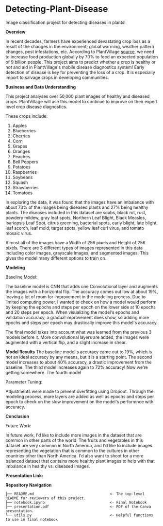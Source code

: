 # Detecting-Plant-Disease
Image classification project for detecting diseases in plants!

**Overview**

In recent decades, farmers have experienced devastating crop loss as a result of the changes in the environment; global warming, weather pattern changes, pest infestations, etc. According to PlantVillage [source](http://arxiv.org/abs/1511.08060), we need to increase food production globally by 70% to feed an expected population of 9 billion people. This project aims to predict whether a crop is healthy or not and aid in PlantVillage's mobile disease diagnostics system! Early detection of disease is key for preventing the loss of a crop. It is especially import to salvage crops in developing communities. 

**Business and Data Understanding**

This project analyses over 50,000 plant images of healthy and diseased crops. PlantVillage will use this model to continue to improve on their expert level crop disease diagnostics. 

These crops include: 

1. Apples 
2. Blueberries 
3. Cherries 
4. Corn
5. Grapes 
6. Oranges 
7. Peaches
8. Bell Peppers 
9. Potatoes
10. Raspberries 
11. Soybeans 
12. Squash 
13. Strawberries 
14. Tomatoes

In exploring the data, it was found that the images have an imbalance with about 73% of the images being diseased plants and 27% being healthy plants. The diseases included in this dataset are scabs, black rot, rust, powdery mildew, gray leaf spots, Northern Leaf Blight, Black Measles, Isariopsis Leaf Spot, citrus greening, bacterial spots, early blight, late blight, leaf scorch, leaf mold, target spots, yellow leaf curl virus, and tomato mosaic virus. 

Almost all of the images have a Width of 256 pixels and Height of 256 pixels. There are 3 different types of images represented in this data including color images, grayscale images, and segmented images. This gives the model many different options to train on. 

**Modeling**

Baseline Model: 

The baseline model is CNN that adds one Convolutional layer and augments the images with a horizontal flip. The accuracy comes out low at about 19%, leaving a lot of room for improvement in the modeling process. Due to limited computing power, I wanted to check on how a model would perform by keeping the epochs and steps per epoch on the lower side at 10 epochs and 20 steps per epoch. When visualizing the model's epochs and validation accuracy, a gradual improvement does show, so adding more epochs and steps per epoch may drastically improve this model's accuracy. 

The final model takes into account what was learned from the previous 3 models before it. More convolutional layers are added, the images were augmented with a vertical flip, and a slight increase in shear. 

**Model Results**
The baseline model's accuracy came out to 19%, which is not an ideal accuracy by any means, but it is a starting point. 
The second model increases to about 40% accuracy, a drastic improvement from the baseline. 
The third model increases again to 72% accuracy! Now we're getting somewhere. 
The fourth model 

Parameter Tuning: 

Adjustments were made to prevent overfitting using Dropout. Through the modeling process, more layers are added as well as epochs and steps per epoch to check on the slow improvement on the model's performnce with accuracy. 

**Conclusion**

Future Work: 

In future work, I'd like to include more images in the dataset that are common in other parts of the world. The fruits and vegetables in this dataset are very common in North America, and I'd like to include images representing the vegetation that is common to the cultures in other countries other than North America. I'd also want to shoot for a more balanced dataset that contains more healthy plant images to help with that imbalance in healthy vs. diseased images. 

**Presentation Link:** 

**Repository Navigation**

```
├── README.md                                   <- The top-level README for reviewers of this project. 
├── notebook.ipynb                              <- Final Notebook
├── presentation.pdf                            <- PDF of the Canva presentation. 
└── utils.py                                    <- Helpful functions to use in final notebook
```
